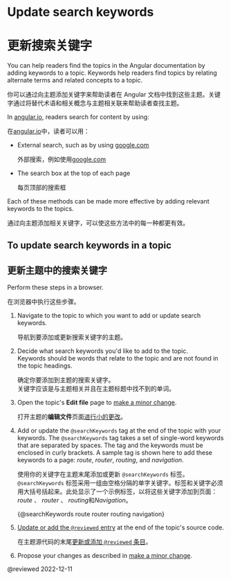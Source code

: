 # Update search keywords

# 更新搜索关键字

You can help readers find the topics in the Angular documentation by adding keywords to a topic.
Keywords help readers find topics by relating alternate terms and related concepts to a topic.

你可以通过向主题添加关键字来帮助读者在 Angular 文档中找到这些主题。关键字通过将替代术语和相关概念与主题相关联来帮助读者查找主题。

In [angular.io](https://angular.io), readers search for content by using:

在[angular.io](https://angular.io)中，读者可以用：

* External search, such as by using [google.com](https://google.com)

  外部搜索，例如使用[google.com](https://google.com)

* The search box at the top of each page

  每页顶部的搜索框

Each of these methods can be made more effective by adding relevant keywords to the topics.

通过向主题添加相关关键字，可以使这些方法中的每一种都更有效。

## To update search keywords in a topic

## 更新主题中的搜索关键字

Perform these steps in a browser.

在浏览器中执行这些步骤。

1. Navigate to the topic to which you want to add or update search keywords.

   导航到要添加或更新搜索关键字的主题。

1. Decide what search keywords you'd like to add to the topic.<br />Keywords should be words that relate to the topic and are not found in the topic headings.

   确定你要添加到主题的搜索关键字。<br />关键字应该是与主题相关并且在主题标题中找不到的单词。

1. Open the topic's **Edit file** page to [make a minor change](guide/contributors-guide-overview#to-make-a-minor-change-to-a-documentation-topic).

   打开主题的**编辑文件**页面[进行小的更改](guide/contributors-guide-overview#to-make-a-minor-change-to-a-documentation-topic)。

1. Add or update the `@searchKeywords` tag at the end of the topic with your keywords. The `@searchKeywords` tag takes a set of single-word keywords that are separated by spaces. The tag and the keywords must be enclosed in curly brackets. A sample tag is shown here to add these keywords to a page: *route*, *router*, *routing*, and *navigation*.

   使用你的关键字在主题末尾添加或更新 `@searchKeywords` 标签。`@searchKeywords` 标签采用一组由空格分隔的单字关键字。标签和关键字必须用大括号括起来。此处显示了一个示例标签，以将这些关键字添加到页面：*route* 、 *router* 、 *routing*和*Navigation*。

   <code-example>

   &lcub;&commat;searchKeywords route router routing navigation&rcub;

   </code-example>

1. [Update or add the `@reviewed` entry](guide/reviewing-content#update-the-last-reviewed-date) at the end of the topic's source code.

   在主题源代码的末尾[更新或添加 `@reviewed` 条目](guide/reviewing-content#update-the-last-reviewed-date)。

1. Propose your changes as described in [make a minor change](guide/contributors-guide-overview#to-make-a-minor-change-to-a-documentation-topic).

<!-- links -->

<!-- external links -->

<!-- end links -->

@reviewed 2022-12-11
